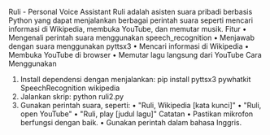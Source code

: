 Ruli - Personal Voice Assistant
Ruli adalah asisten suara pribadi berbasis Python yang dapat menjalankan berbagai perintah suara seperti mencari informasi di Wikipedia, membuka YouTube, dan memutar musik.
Fitur
•	Mengenali perintah suara menggunakan speech_recognition
•	Menjawab dengan suara menggunakan pyttsx3
•	Mencari informasi di Wikipedia
•	Membuka YouTube di browser
•	Memutar lagu langsung dari YouTube
Cara Menggunakan
1.	Install dependensi dengan menjalankan:
pip install pyttsx3 pywhatkit SpeechRecognition wikipedia
2.	Jalankan skrip:
python ruli2.py
3.	Gunakan perintah suara, seperti:
•	"Ruli, Wikipedia [kata kunci]"
•	"Ruli, open YouTube"
•	"Ruli, play [judul lagu]"
Catatan
•	Pastikan mikrofon berfungsi dengan baik.
•	Gunakan perintah dalam bahasa Inggris.

